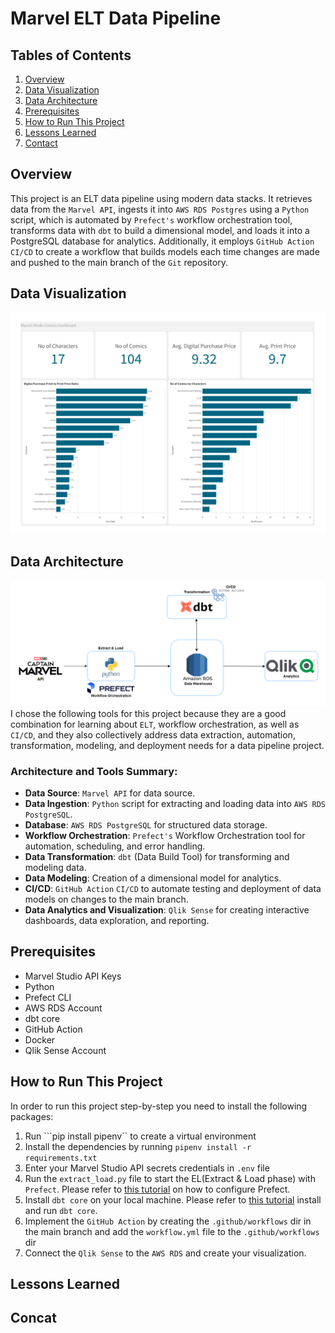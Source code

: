 # Marvel ELT Data Pipeline
## Tables of Contents
1. [Overview](#overview)
2. [Data Visualization](#data-visualization)
3. [Data Architecture](#data-architecture)
4. [Prerequisites](#prerequisites)
5. [How to Run This Project](#how-to-run-this-project)
6. [Lessons Learned](#lessons-learned)
7. [Contact](#contact)
   
## Overview 

This project is an ELT data pipeline using modern data stacks. It retrieves data from the ```Marvel API```, ingests it into ```AWS RDS Postgres``` using a ```Python``` script, which is automated by ```Prefect's``` workflow orchestration tool, transforms data with ```dbt``` to build a dimensional model, and loads it into a PostgreSQL database for analytics. Additionally, it employs ```GitHub Action``` ```CI/CD``` to create a workflow that builds models each time changes are made and pushed to the main branch of the ```Git``` repository.

## Data Visualization
![](https://github.com/ukokobili/marvel_elt_pipeline/blob/main/images/Marvel_Dashboard.png)

## Data Architecture
![](https://github.com/ukokobili/marvel_elt_pipeline/blob/main/images/Marvel_ELT_Achitecture.png)
I chose the following tools for this project because they are a good combination for learning about ```ELT```, workflow orchestration, as well as ```CI/CD```, and they also collectively address data extraction, automation, transformation, modeling, and deployment needs for a data pipeline project.

### Architecture and Tools Summary:
* **Data Source**: ```Marvel API``` for data source.
* **Data Ingestion**: ```Python``` script for extracting and loading data into ```AWS RDS PostgreSQL```.
* **Database**: ```AWS RDS PostgreSQL``` for structured data storage.
* **Workflow Orchestration**: ```Prefect's``` Workflow Orchestration tool for automation, scheduling, and error handling.
* **Data Transformation**: ```dbt``` (Data Build Tool) for transforming and modeling data.
* **Data Modeling**: Creation of a dimensional model for analytics.
* **CI/CD**: ```GitHub Action``` ```CI/CD``` to automate testing and deployment of data models on changes to the main branch.
* **Data Analytics and Visualization**: ```Qlik Sense``` for creating interactive dashboards, data exploration, and reporting.

## Prerequisites
* Marvel Studio API Keys
* Python
* Prefect CLI
* AWS RDS Account
* dbt core
* GitHub Action
* Docker
* Qlik Sense Account
  
## How to Run This Project
In order to run this project step-by-step you need to install the following packages:
1. Run ```pip install pipenv`` to create a virtual environment
2. Install the dependencies by running ```pipenv install -r requirements.txt```
3. Enter your Marvel Studio API secrets credentials in ```.env``` file
4. Run the ```extract_load.py``` file to start the EL(Extract & Load phase) with ```Prefect```. Please refer to [this tutorial](https://www.youtube.com/playlist?list=PL3MmuxUbc_hJed7dXYoJw8DoCuVHhGEQb) on how to configure Prefect.
5. Install ```dbt core``` on your local machine. Please refer to [this tutorial](https://www.youtube.com/playlist?list=PL3MmuxUbc_hJed7dXYoJw8DoCuVHhGEQb) install and run ```dbt core```.
6. Implement the ```GitHub Action``` by creating the ```.github/workflows``` dir in the main branch and add the ```workflow.yml``` file to the ```.github/workflows``` dir
7. Connect the ```Qlik Sense``` to the ```AWS RDS``` and create your visualization.
## Lessons Learned

## Concat
